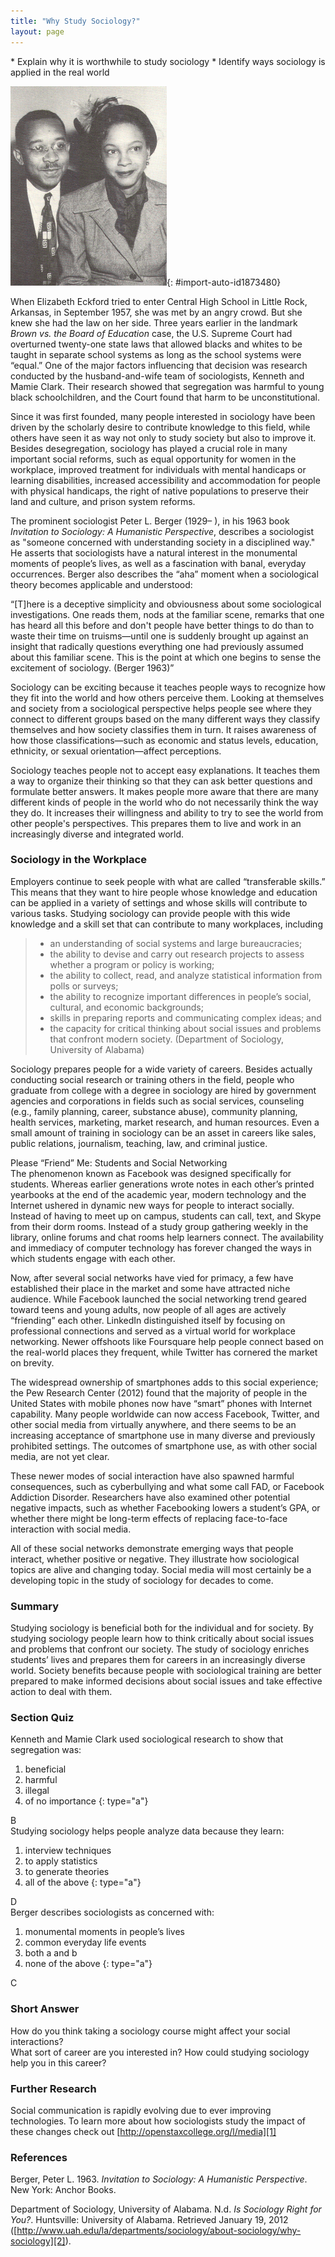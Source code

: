 ```yaml
---
title: "Why Study Sociology?"
layout: page
---
```



<div data-type="abstract" markdown="1">
* Explain why it is worthwhile to study sociology
* Identify ways sociology is applied in the real world

</div>

 ![Photo (b) shows the sociologists Kenneth and Mamie Clark.](../resources/Figure_01_04_01b.jpg "The research of sociologists Kenneth and Mamie Clark helped the Supreme Court decide to end &#x201C;separate but equal&#x201D; racial segregation in schools in the United States. (Photo courtesy of public domain)"){: #import-auto-id1873480}

When Elizabeth Eckford tried to enter Central High School in Little Rock, Arkansas, in September 1957, she was met by an angry crowd. But she knew she had the law on her side. Three years earlier in the landmark *Brown vs. the Board of Education* case, the U.S. Supreme Court had overturned twenty-one state laws that allowed blacks and whites to be taught in separate school systems as long as the school systems were “equal.” One of the major factors influencing that decision was research conducted by the husband-and-wife team of sociologists, Kenneth and Mamie Clark. Their research showed that segregation was harmful to young black schoolchildren, and the Court found that harm to be unconstitutional.

Since it was first founded, many people interested in sociology have been driven by the scholarly desire to contribute knowledge to this field, while others have seen it as way not only to study society but also to improve it. Besides desegregation, sociology has played a crucial role in many important social reforms, such as equal opportunity for women in the workplace, improved treatment for individuals with mental handicaps or learning disabilities, increased accessibility and accommodation for people with physical handicaps, the right of native populations to preserve their land and culture, and prison system reforms.

The prominent sociologist Peter L. Berger (1929– ), in his 1963 book *Invitation to Sociology: A Humanistic Perspective*, describes a sociologist as \"someone concerned with understanding society in a disciplined way.\" He asserts that sociologists have a natural interest in the monumental moments of people’s lives, as well as a fascination with banal, everyday occurrences. Berger also describes the “aha” moment when a sociological theory becomes applicable and understood:

<q id="import-auto-id1426759">\[T\]here is a deceptive simplicity and obviousness about some sociological investigations. One reads them, nods at the familiar scene, remarks that one has heard all this before and don\'t people have better things to do than to waste their time on truisms—until one is suddenly brought up against an insight that radically questions everything one had previously assumed about this familiar scene. This is the point at which one begins to sense the excitement of sociology. (Berger 1963)</q>

Sociology can be exciting because it teaches people ways to recognize how they fit into the world and how others perceive them. Looking at themselves and society from a sociological perspective helps people see where they connect to different groups based on the many different ways they classify themselves and how society classifies them in turn. It raises awareness of how those classifications—such as economic and status levels, education, ethnicity, or sexual orientation—affect perceptions.

Sociology teaches people not to accept easy explanations. It teaches them a way to organize their thinking so that they can ask better questions and formulate better answers. It makes people more aware that there are many different kinds of people in the world who do not necessarily think the way they do. It increases their willingness and ability to try to see the world from other people\'s perspectives. This prepares them to live and work in an increasingly diverse and integrated world.

### Sociology in the Workplace

Employers continue to seek people with what are called “transferable skills.” This means that they want to hire people whose knowledge and education can be applied in a variety of settings and whose skills will contribute to various tasks. Studying sociology can provide people with this wide knowledge and a skill set that can contribute to many workplaces, including

> * an understanding of social systems and large bureaucracies;
> * the ability to devise and carry out research projects to assess whether a program or policy is working;
> * the ability to collect, read, and analyze statistical information from polls or surveys;
> * the ability to recognize important differences in people’s social, cultural, and economic backgrounds;
> * skills in preparing reports and communicating complex ideas; and
> * the capacity for critical thinking about social issues and problems that confront modern society. (Department of Sociology, University of Alabama)

Sociology prepares people for a wide variety of careers. Besides actually conducting social research or training others in the field, people who graduate from college with a degree in sociology are hired by government agencies and corporations in fields such as social services, counseling (e.g., family planning, career, substance abuse), community planning, health services, marketing, market research, and human resources. Even a small amount of training in sociology can be an asset in careers like sales, public relations, journalism, teaching, law, and criminal justice.

<div data-type="note" data-has-label="true" data-label="" data-element-type="sociology-real-world" markdown="1">
<div data-type="title">
Please “Friend” Me: Students and Social Networking
</div>
The phenomenon known as Facebook was designed specifically for students. Whereas earlier generations wrote notes in each other’s printed yearbooks at the end of the academic year, modern technology and the Internet ushered in dynamic new ways for people to interact socially. Instead of having to meet up on campus, students can call, text, and Skype from their dorm rooms. Instead of a study group gathering weekly in the library, online forums and chat rooms help learners connect. The availability and immediacy of computer technology has forever changed the ways in which students engage with each other.

Now, after several social networks have vied for primacy, a few have established their place in the market and some have attracted niche audience. While Facebook launched the social networking trend geared toward teens and young adults, now people of all ages are actively “friending” each other. LinkedIn distinguished itself by focusing on professional connections and served as a virtual world for workplace networking. Newer offshoots like Foursquare help people connect based on the real-world places they frequent, while Twitter has cornered the market on brevity.

The widespread ownership of smartphones adds to this social experience; the Pew Research Center (2012) found that the majority of people in the United States with mobile phones now have “smart” phones with Internet capability. Many people worldwide can now access Facebook, Twitter, and other social media from virtually anywhere, and there seems to be an increasing acceptance of smartphone use in many diverse and previously prohibited settings. The outcomes of smartphone use, as with other social media, are not yet clear.

These newer modes of social interaction have also spawned harmful consequences, such as cyberbullying and what some call FAD, or Facebook Addiction Disorder. Researchers have also examined other potential negative impacts, such as whether Facebooking lowers a student’s GPA, or whether there might be long-term effects of replacing face-to-face interaction with social media.

All of these social networks demonstrate emerging ways that people interact, whether positive or negative. They illustrate how sociological topics are alive and changing today. Social media will most certainly be a developing topic in the study of sociology for decades to come.

</div>

### Summary

Studying sociology is beneficial both for the individual and for society. By studying sociology people learn how to think critically about social issues and problems that confront our society. The study of sociology enriches students’ lives and prepares them for careers in an increasingly diverse world. Society benefits because people with sociological training are better prepared to make informed decisions about social issues and take effective action to deal with them.

### Section Quiz

<div data-type="exercise" data-element-type="section-quiz">
<div data-type="problem" markdown="1">
Kenneth and Mamie Clark used sociological research to show that segregation was:

1.  beneficial
2.  harmful
3.  illegal
4.  of no importance
{: type="a"}

</div>
<div data-type="solution" id="eip-id3103054" markdown="1">
B

</div>
</div>

<div data-type="exercise" data-element-type="section-quiz">
<div data-type="problem" markdown="1">
Studying sociology helps people analyze data because they learn:

1.  interview techniques
2.  to apply statistics
3.  to generate theories
4.  all of the above
{: type="a"}

</div>
<div data-type="solution" id="eip-id2368972" markdown="1">
D

</div>
</div>

<div data-type="exercise" data-element-type="section-quiz">
<div data-type="problem" markdown="1">
Berger describes sociologists as concerned with:

1.  monumental moments in people’s lives
2.  common everyday life events
3.  both a and b
4.  none of the above
{: type="a"}

</div>
<div data-type="solution" markdown="1">
C

</div>
</div>

### Short Answer

<div data-type="exercise" data-element-type="short-answer">
<div data-type="problem" markdown="1">
How do you think taking a sociology course might affect your social interactions?

</div>
</div>

<div data-type="exercise" data-element-type="short-answer">
<div data-type="problem" markdown="1">
What sort of career are you interested in? How could studying sociology help you in this career?

</div>
</div>

### Further Research

Social communication is rapidly evolving due to ever improving technologies. To learn more about how sociologists study the impact of these changes check out [http://openstaxcollege.org/l/media][1]

### References

Berger, Peter L. 1963. *Invitation to Sociology: A Humanistic Perspective*. New York: Anchor Books.

Department of Sociology, University of Alabama. N.d. *Is Sociology Right for You?*. Huntsville: University of Alabama. Retrieved January 19, 2012 ([http://www.uah.edu/la/departments/sociology/about-sociology/why-sociology][2]).



[1]: http://openstaxcollege.org/l/media
[2]: http://www.uah.edu/la/departments/sociology/about-sociology/why-sociology
